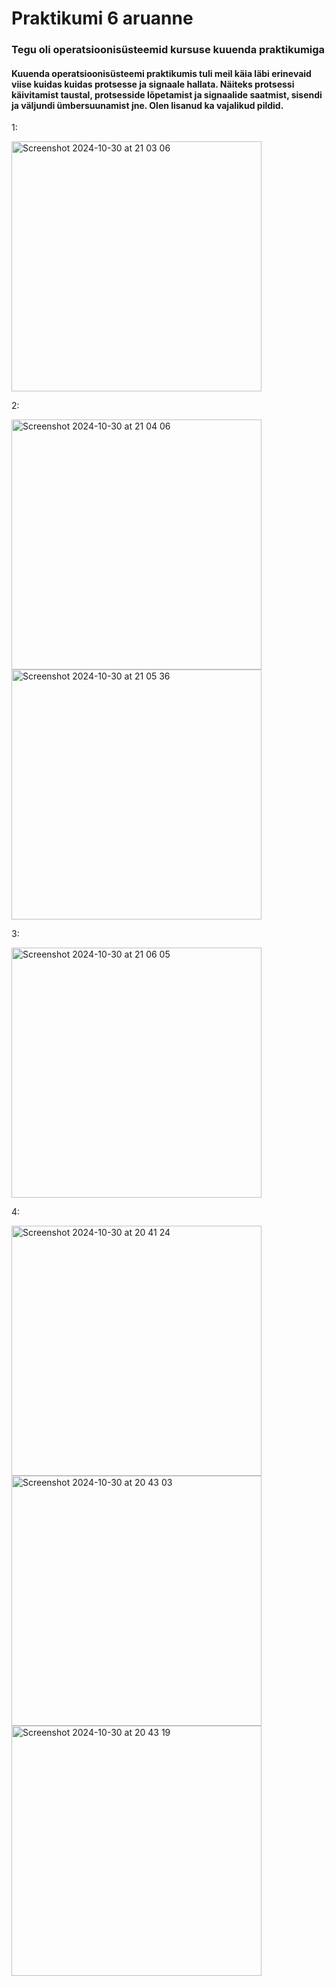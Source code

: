 # Praktikumi 6 aruanne

### Tegu oli operatsioonisüsteemid kursuse kuuenda praktikumiga
#### Kuuenda operatsioonisüsteemi praktikumis tuli meil käia läbi erinevaid viise kuidas kuidas protsesse ja signaale hallata. Näiteks protsessi käivitamist taustal, protsesside lõpetamist ja signaalide saatmist, sisendi ja väljundi ümbersuunamist jne. Olen lisanud ka vajalikud pildid.


1:

<img width="400" alt="Screenshot 2024-10-30 at 21 03 06" src="https://github.com/user-attachments/assets/5faba6b9-fb86-4c97-86e1-2fe1380d78ca">


2:

<img width="400" alt="Screenshot 2024-10-30 at 21 04 06" src="https://github.com/user-attachments/assets/9ae5f3ea-b784-4735-9f96-4365c713a03c">

<img width="400" alt="Screenshot 2024-10-30 at 21 05 36" src="https://github.com/user-attachments/assets/87dc59af-909c-45db-a91b-c721a29c1445">

3:

<img width="400" alt="Screenshot 2024-10-30 at 21 06 05" src="https://github.com/user-attachments/assets/e71af131-ada5-4472-99e9-bcad73f36217">

4:

<img width="400" alt="Screenshot 2024-10-30 at 20 41 24" src="https://github.com/user-attachments/assets/3171edcf-7f2b-4c39-8965-2e94ac5eb8ed">

<img width="400" alt="Screenshot 2024-10-30 at 20 43 03" src="https://github.com/user-attachments/assets/9371ab3b-57e8-4048-90ec-07732f14d4d4">

<img width="400" alt="Screenshot 2024-10-30 at 20 43 19" src="https://github.com/user-attachments/assets/d630fbe7-97ea-48d5-8d7c-b1db23ac89cd">
